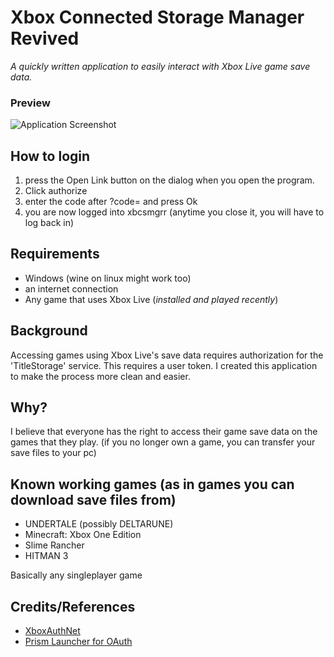 Xbox Connected Storage Manager Revived
======================================
*A quickly written application to easily interact with Xbox Live game save data.*


### Preview
![Application Screenshot](assets/screenshot_example.png)

## How to login
1. press the Open Link button on the dialog when you open the program.
2. Click authorize
3. enter the code after ?code= and press Ok
4. you are now logged into xbcsmgrr (anytime you close it, you will have to log back in)

## Requirements
- Windows (wine on linux might work too)
- an internet connection
- Any game that uses Xbox Live (*installed and played recently*)

## Background
Accessing games using Xbox Live's save data requires authorization for the 'TitleStorage' service. This requires a user token. I created this application to make the process more clean and easier.

## Why?
I believe that everyone has the right to access their game save data on the games that they play. (if you no longer own a game, you can transfer your save files to your pc)

## Known working games (as in games you can download save files from)
- UNDERTALE (possibly DELTARUNE)
- Minecraft: Xbox One Edition
- Slime Rancher
- HITMAN 3

Basically any singleplayer game

## Credits/References
- [XboxAuthNet](https://github.com/AlphaBs/XboxAuthNet)
- [Prism Launcher for OAuth](https://prismlauncher.org/)
